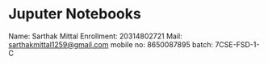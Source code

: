 # Juputer Notebooks
Name: Sarthak Mittal 
Enrollment: 20314802721
Mail: sarthakmittal1259@gmail.com
mobile no: 8650087895
batch: 7CSE-FSD-1-C